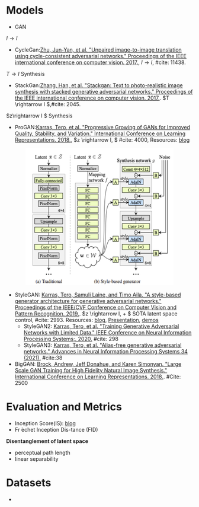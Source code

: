 # Models
* GAN

$I\rightarrow I$
* CycleGan:[Zhu, Jun-Yan, et al. "Unpaired image-to-image translation using cycle-consistent adversarial networks." Proceedings of the IEEE international conference on computer vision. 2017.](http://openaccess.thecvf.com/content_ICCV_2017/papers/Zhu_Unpaired_Image-To-Image_Translation_ICCV_2017_paper.pdf), $I\rightarrow I$, #cite: 11438. 

$T\rightarrow I$ Synthesis
* StackGan:[Zhang, Han, et al. "Stackgan: Text to photo-realistic image synthesis with stacked generative adversarial networks." Proceedings of the IEEE international conference on computer vision. 2017.](https://openaccess.thecvf.com/content_ICCV_2017/papers/Zhang_StackGAN_Text_to_ICCV_2017_paper.pdf). $T \rightarrow I  $,#cite: 2045.

$z\rightarrow I $ Synthesis
* ProGAN:[Karras, Tero, et al. "Progressive Growing of GANs for Improved Quality, Stability, and Variation." International Conference on Learning Representations. 2018.](https://openreview.net/forum?id=Hk99zCeAb), $z \rightarrow I, $ #cite: 4000, Resources: [blog](https://towardsdatascience.com/progan-how-nvidia-generated-images-of-unprecedented-quality-51c98ec2cbd2)

<center><img src="../images/style_generator.png" alt="style_generator" class="centerImage" width="400" height="370" /></center>

* StyleGAN: [Karras, Tero, Samuli Laine, and Timo Aila. "A style-based generator architecture for generative adversarial networks." Proceedings of the IEEE/CVF Conference on Computer Vision and Pattern Recognition. 2019.](https://openaccess.thecvf.com/content_CVPR_2019/papers/Karras_A_Style-Based_Generator_Architecture_for_Generative_Adversarial_Networks_CVPR_2019_paper.pdf). $z \rightarrow I,  + $ SOTA latent space control, #cite: 2993. Resources: [blog](https://towardsdatascience.com/explained-a-style-based-generator-architecture-for-gans-generating-and-tuning-realistic-6cb2be0f431), [Presentation](https://youtu.be/kSLJriaOumA), [demos](https://youtu.be/kSLJriaOumA)
    * StyleGAN2: [Karras, Tero, et al. "Training Generative Adversarial Networks with Limited Data." IEEE Conference on Neural Information Processing Systems;. 2020.](https://arxiv.org/abs/2006.06676) #cite: 298
    * StyleGAN3: [Karras, Tero, et al. "Alias-free generative adversarial networks." Advances in Neural Information Processing Systems 34 (2021).](https://proceedings.neurips.cc/paper/2021/file/076ccd93ad68be51f23707988e934906-Paper.pdf) #cite:38
* BigGAN: [Brock, Andrew, Jeff Donahue, and Karen Simonyan. "Large Scale GAN Training for High Fidelity Natural Image Synthesis." International Conference on Learning Representations. 2018.](https://arxiv.org/abs/1809.11096). #Cite: 2500

# Evaluation and Metrics
* Inception Score(IS): [blog](https://machinelearningmastery.com/how-to-implement-the-inception-score-from-scratch-for-evaluating-generated-images/)
* Fr ́echet Inception Dis-tance (FID)

**Disentanglement of latent space**
* perceptual path length
* linear separability


# Datasets
* 
